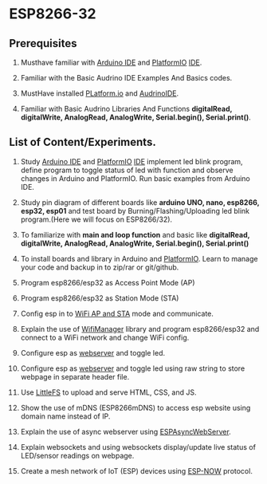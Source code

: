 # ESP8266-32

## Prerequisites

1. Musthave familiar with  [Arduino IDE](https://www.arduino.cc/en/software) and [PlatformIO](https://platformio.org/) [IDE](https://docs.platformio.org/en/latest/home/index.html#platformio-ide).

2. Familiar with the Basic Audrino IDE Examples And Basics codes.

3. MustHave installed [PLatform.io](https://platformio.org/) and [AudrinoIDE](https://www.arduino.cc/en/software).

4. Familiar with Basic Audrino Libraries And Functions **digitalRead, digitalWrite, AnalogRead, AnalogWrite, Serial.begin(), Serial.print()**.

## List of Content/Experiments.


1. Study [Arduino IDE](https://www.arduino.cc/en/software) and [PlatformIO](https://platformio.org/) [IDE](https://docs.platformio.org/en/latest/home/index.html#platformio-ide) implement led blink program, define program to toggle status of led with function and observe changes in Arduino and PlatformIO. Run basic examples from Arduino IDE.

2. Study pin diagram of different boards like **arduino UNO, nano, esp8266, esp32, esp01** and test board by Burning/Flashing/Uploading led blink program.(Here we will focus on ESP8266/32).

3. To familiarize with **main and loop function** and basic like **digitalRead, digitalWrite, AnalogRead, AnalogWrite, Serial.begin(), Serial.print()**

4. To install boards and library in Arduino and [PlatformIO](https://docs.platformio.org/en/latest/home/index.html#library-manager). Learn to manage your code and backup in to zip/rar or git/github.

5. Program esp8266/esp32 as Access Point Mode (AP)

6. Program esp8266/esp32 as Station Mode (STA)

7. Config esp in to [WiFi AP and STA](https://www.instructables.com/ESP-to-ESP-Communication/) mode and communicate.

8. Explain the use of [WifiManager](https://github.com/tzapu/WiFiManager) library and program esp8266/esp32 and connect to a WiFi network and change WiFi config.

9. Configure esp as [webserver](https://lastminuteengineers.com/creating-esp32-web-server-arduino-ide/) and toggle led.

10. Configure esp as [webserver](https://lastminuteengineers.com/creating-esp32-web-server-arduino-ide/) and toggle led using raw string to store webpage in separate header file.

11. Use [LittleFS](https://github.com/lorol/LITTLEFS) to upload and serve HTML, CSS, and JS.

12. Show the use of mDNS (ESP8266mDNS) to access esp website using domain name instead of IP.

13. Explain the use of async webserver using [ESPAsyncWebServer](https://github.com/me-no-dev/ESPAsyncWebServer).

14. Explain websockets and using websockets display/update live status of LED/sensor readings on webpage.

15. Create a mesh network of IoT (ESP) devices using [ESP-NOW](https://www.instructables.com/ESP32-With-ESP-Now-Protocol/) protocol.

